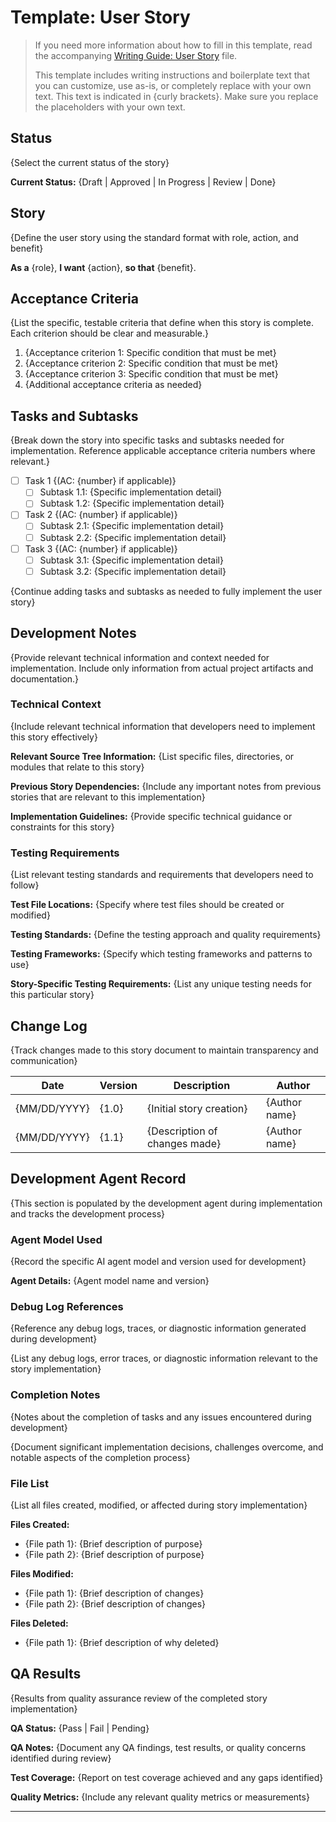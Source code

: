 # Template: User Story

>If you need more information about how to fill in this template, read the accompanying [Writing Guide: User Story](./guide_user-story.md) file.
>
> This template includes writing instructions and boilerplate text that you can customize, use as-is, or completely replace with your own text. This text is indicated in {curly brackets}. Make sure you replace the placeholders with your own text.

## Status

{Select the current status of the story}

**Current Status:** {Draft | Approved | In Progress | Review | Done}

## Story

{Define the user story using the standard format with role, action, and benefit}

**As a** {role},
**I want** {action},
**so that** {benefit}.

## Acceptance Criteria

{List the specific, testable criteria that define when this story is complete. Each criterion should be clear and measurable.}

1. {Acceptance criterion 1: Specific condition that must be met}
2. {Acceptance criterion 2: Specific condition that must be met}
3. {Acceptance criterion 3: Specific condition that must be met}
4. {Additional acceptance criteria as needed}

## Tasks and Subtasks

{Break down the story into specific tasks and subtasks needed for implementation. Reference applicable acceptance criteria numbers where relevant.}

- [ ] Task 1 {(AC: {number} if applicable)}
  - [ ] Subtask 1.1: {Specific implementation detail}
  - [ ] Subtask 1.2: {Specific implementation detail}
- [ ] Task 2 {(AC: {number} if applicable)}
  - [ ] Subtask 2.1: {Specific implementation detail}
  - [ ] Subtask 2.2: {Specific implementation detail}
- [ ] Task 3 {(AC: {number} if applicable)}
  - [ ] Subtask 3.1: {Specific implementation detail}
  - [ ] Subtask 3.2: {Specific implementation detail}

{Continue adding tasks and subtasks as needed to fully implement the user story}

## Development Notes

{Provide relevant technical information and context needed for implementation. Include only information from actual project artifacts and documentation.}

### Technical Context

{Include relevant technical information that developers need to implement this story effectively}

**Relevant Source Tree Information:**
{List specific files, directories, or modules that relate to this story}

**Previous Story Dependencies:**
{Include any important notes from previous stories that are relevant to this implementation}

**Implementation Guidelines:**
{Provide specific technical guidance or constraints for this story}

### Testing Requirements

{List relevant testing standards and requirements that developers need to follow}

**Test File Locations:**
{Specify where test files should be created or modified}

**Testing Standards:**
{Define the testing approach and quality requirements}

**Testing Frameworks:**
{Specify which testing frameworks and patterns to use}

**Story-Specific Testing Requirements:**
{List any unique testing needs for this particular story}

## Change Log

{Track changes made to this story document to maintain transparency and communication}

| Date | Version | Description | Author |
|------|---------|-------------|---------|
| {MM/DD/YYYY} | {1.0} | {Initial story creation} | {Author name} |
| {MM/DD/YYYY} | {1.1} | {Description of changes made} | {Author name} |

## Development Agent Record

{This section is populated by the development agent during implementation and tracks the development process}

### Agent Model Used

{Record the specific AI agent model and version used for development}

**Agent Details:** {Agent model name and version}

### Debug Log References

{Reference any debug logs, traces, or diagnostic information generated during development}

{List any debug logs, error traces, or diagnostic information relevant to the story implementation}

### Completion Notes

{Notes about the completion of tasks and any issues encountered during development}

{Document significant implementation decisions, challenges overcome, and notable aspects of the completion process}

### File List

{List all files created, modified, or affected during story implementation}

**Files Created:**
- {File path 1}: {Brief description of purpose}
- {File path 2}: {Brief description of purpose}

**Files Modified:**
- {File path 1}: {Brief description of changes}
- {File path 2}: {Brief description of changes}

**Files Deleted:**
- {File path 1}: {Brief description of why deleted}

## QA Results

{Results from quality assurance review of the completed story implementation}

**QA Status:** {Pass | Fail | Pending}

**QA Notes:**
{Document any QA findings, test results, or quality concerns identified during review}

**Test Coverage:**
{Report on test coverage achieved and any gaps identified}

**Quality Metrics:**
{Include any relevant quality metrics or measurements}

---
